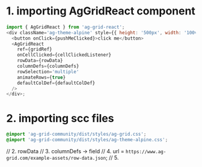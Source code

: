# 1. importing AgGridReact component

```js
import { AgGridReact } from 'ag-grid-react';
<div className='ag-theme-alpine' style={{ height: '500px', width: '100vw' }}>
  <button onClick={pushMeClicked}>click me</button>
  <AgGridReact
    ref={gridRef}
    onCellClicked={cellClickedListener}
    rowData={rowData}
    columnDefs={columnDefs}
    rowSelection='multiple'
    animateRows={true}
    defaultColDef={defaultColDef}
  />
</div>;
```

# 2. importing scc files

```css
@import 'ag-grid-community/dist/styles/ag-grid.css';
@import 'ag-grid-community/dist/styles/ag-theme-alpine.css';
```

// 2. rowData
// 3. columnDefs -> field
// 4. url = `https://www.ag-grid.com/example-assets/row-data.json`;
// 5.
